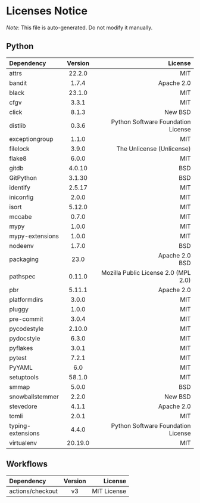 # Licenses Notice
*Note*: This file is auto-generated. Do not modify it manually.
## Python
| Dependency | Version | License |
|:-----------|:-------:|--------:|
|attrs|22.2.0|MIT|
|bandit|1.7.4|Apache 2.0|
|black|23.1.0|MIT|
|cfgv|3.3.1|MIT|
|click|8.1.3|New BSD|
|distlib|0.3.6|Python Software Foundation License|
|exceptiongroup|1.1.0|MIT|
|filelock|3.9.0|The Unlicense (Unlicense)|
|flake8|6.0.0|MIT|
|gitdb|4.0.10|BSD|
|GitPython|3.1.30|BSD|
|identify|2.5.17|MIT|
|iniconfig|2.0.0|MIT|
|isort|5.12.0|MIT|
|mccabe|0.7.0|MIT|
|mypy|1.0.0|MIT|
|mypy-extensions|1.0.0|MIT|
|nodeenv|1.7.0|BSD|
|packaging|23.0|Apache 2.0<br/>BSD|
|pathspec|0.11.0|Mozilla Public License 2.0 (MPL 2.0)|
|pbr|5.11.1|Apache 2.0|
|platformdirs|3.0.0|MIT|
|pluggy|1.0.0|MIT|
|pre-commit|3.0.4|MIT|
|pycodestyle|2.10.0|MIT|
|pydocstyle|6.3.0|MIT|
|pyflakes|3.0.1|MIT|
|pytest|7.2.1|MIT|
|PyYAML|6.0|MIT|
|setuptools|58.1.0|MIT|
|smmap|5.0.0|BSD|
|snowballstemmer|2.2.0|New BSD|
|stevedore|4.1.1|Apache 2.0|
|tomli|2.0.1|MIT|
|typing-extensions|4.4.0|Python Software Foundation License|
|virtualenv|20.19.0|MIT|
## Workflows
| Dependency | Version | License |
|:-----------|:-------:|--------:|
|actions/checkout|v3|MIT License|
